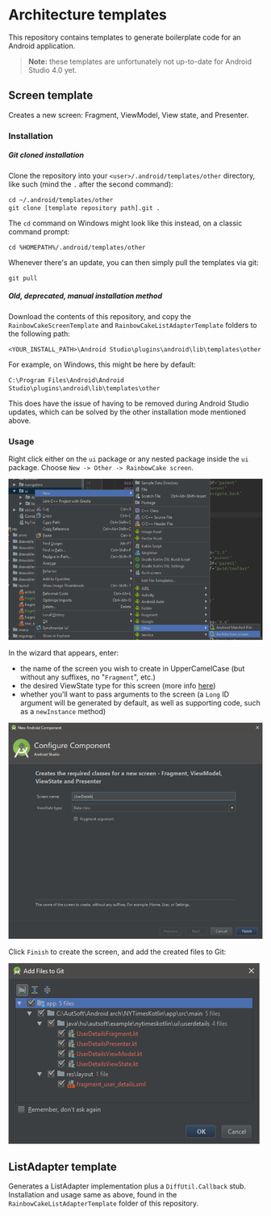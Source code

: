 # Architecture templates

This repository contains templates to generate boilerplate code for an Android application.

>**Note:** these templates are unfortunately not up-to-date for Android Studio 4.0 yet.

## Screen template

Creates a new screen: Fragment, ViewModel, View state, and Presenter.

### Installation

##### Git cloned installation

Clone the repository into your `<user>/.android/templates/other` directory, like such (mind the `.` after the second command):

```
cd ~/.android/templates/other
git clone [template repository path].git .
```

The `cd` command on Windows might look like this instead, on a classic command prompt:

```
cd %HOMEPATH%/.android/templates/other
```

Whenever there's an update, you can then simply pull the templates via git:

```
git pull
```

##### Old, deprecated, manual installation method

Download the contents of this repository, and copy the `RainbowCakeScreenTemplate` and `RainbowCakeListAdapterTemplate` folders to the following path:

```
<YOUR_INSTALL_PATH>\Android Studio\plugins\android\lib\templates\other
```

For example, on Windows, this might be here by default:

```
C:\Program Files\Android\Android Studio\plugins\android\lib\templates\other
```

This does have the issue of having to be removed during Android Studio updates, which can be solved by the other installation mode mentioned above.

### Usage

Right click either on the `ui` package or any nested package inside the `ui` package. Choose `New -> Other -> RainbowCake screen`.

![](/images/create_new.PNG)

In the wizard that appears, enter: 
- the name of the screen you wish to create in UpperCamelCase (but without any suffixes, no "`Fragment`", etc.)
- the desired ViewState type for this screen (more info [here](https://gitlab.autsoft.hu/AutSoft/AndroidChapter/rainbow-cake/rainbow-cake-guide#view-states))
- whether you'll want to pass arguments to the screen (a `Long` ID argument will be generated by default, as well as supporting code, such as a `newInstance` method)

![](/images/wizard.PNG)

Click `Finish` to create the screen, and add the created files to Git:

![](/images/result.PNG)

## ListAdapter template

Generates a ListAdapter implementation plus a `DiffUtil.Callback` stub. Installation and usage same as above, found in the `RainbowCakeListAdapterTemplate` folder of this repository.
